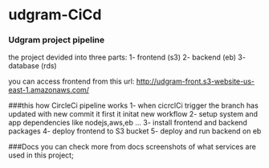 # udgram-CiCd
### Udgram project pipeline

the project devided into three parts:
1- frontend (s3)
2- backend (eb)
3- database (rds)
 
you can access frontend from this url:
http://udgram-front.s3-website-us-east-1.amazonaws.com/


 



###this how CircleCi pipeline works
1- when cicrclCi trigger the branch has updated with new commit it first it initat new workflow
2- setup system and app dependencies like nodejs,aws,eb ...
3- install frontend and backend packages
4- deploy frontend to S3 bucket
5- deploy and run backend on eb

###Docs
you can check more from docs screenshots of what services are used in this project;

